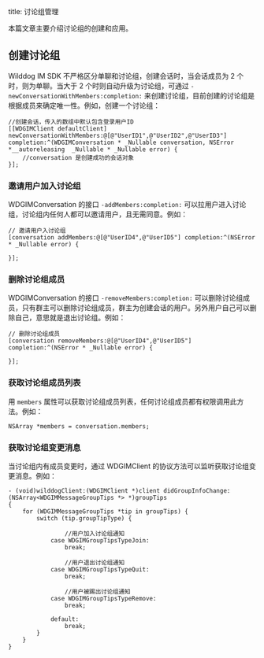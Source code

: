
title:  讨论组管理 

本篇文章主要介绍讨论组的创建和应用。



## 创建讨论组
Wilddog IM SDK 不严格区分单聊和讨论组，创建会话时，当会话成员为 2 个时，则为单聊。当大于 2 个时则自动升级为讨论组，可通过 `-newConversationWithMembers:completion:` 来创建讨论组，目前创建的讨论组是根据成员来确定唯一性。例如，创建一个讨论组：

```
//创建会话，传入的数组中默认包含登录用户ID
[[WDGIMClient defaultClient] newConversationWithMembers:@[@"UserID1",@"UserID2",@"UserID3"] completion:^(WDGIMConversation * _Nullable conversation, NSError *__autoreleasing  _Nullable * _Nullable error) {
    //conversation 是创建成功的会话对象
}];
```

### 邀请用户加入讨论组

WDGIMConversation 的接口 `-addMembers:completion:` 可以拉用户进入讨论组，讨论组内任何人都可以邀请用户，且无需同意。例如：

```
// 邀请用户入讨论组
[conversation addMembers:@[@"UserID4",@"UserID5"] completion:^(NSError * _Nullable error) {
        
}];
```
 
### 删除讨论组成员

WDGIMConversation 的接口 `-removeMembers:completion:` 可以删除讨论组成员，只有群主可以删除讨论组成员，群主为创建会话的用户。另外用户自己可以删除自己，意思就是退出讨论组。例如：

```
// 删除讨论组成员
[conversation removeMembers:@[@"UserID4",@"UserID5"] completion:^(NSError * _Nullable error) {
        
}];
```

### 获取讨论组成员列表

用 `members` 属性可以获取讨论组成员列表，任何讨论组成员都有权限调用此方法。例如：

```
NSArray *members = conversation.members;
```

### 获取讨论组变更消息

当讨论组内有成员变更时，通过 WDGIMClient 的协议方法可以监听获取讨论组变更消息。例如：

```objc
- (void)wilddogClient:(WDGIMClient *)client didGroupInfoChange:(NSArray<WDGIMMessageGroupTips *> *)groupTips
{
    for (WDGIMMessageGroupTips *tip in groupTips) {
        switch (tip.groupTipType) {
                
                //用户加入讨论组通知
            case WDGIMGroupTipsTypeJoin:
                break;
                
                //用户退出讨论组通知
            case WDGIMGroupTipsTypeQuit:
                break;
                
                //用户被踢出讨论组通知
            case WDGIMGroupTipsTypeRemove:
                break;
                
            default:
                break;
        }
    }
}	
```

 
 